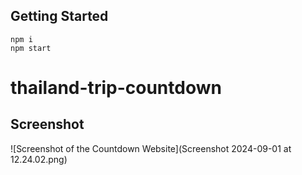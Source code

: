 ## Getting Started

```
npm i
npm start
```
# thailand-trip-countdown
## Screenshot


![Screenshot of the Countdown Website](Screenshot 2024-09-01 at 12.24.02.png)
